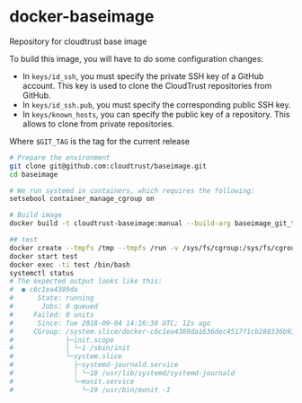 # docker-baseimage
Repository for cloudtrust base image

To build this image, you will have to do some configuration changes:
- In `keys/id_ssh`, you must specify the private SSH key of a GitHub account. This key is used to clone the CloudTrust repositories from GitHub.
- In `keys/id_ssh.pub`, you must specify the corresponding public SSH key.
- In `keys/known_hosts`, you can specify the public key of a repository. This allows to clone from private repositories.

Where `$GIT_TAG` is the tag for the current release
```Bash
# Prepare the environment
git clone git@github.com:cloudtrust/baseimage.git
cd baseimage

# We run systemd in containers, which requires the following:
setsebool container_manage_cgroup on

# Build image
docker build -t cloudtrust-baseimage:manual --build-arg baseimage_git_tag=master --build-arg ssh_key_name=id_ssh --build-arg known_hosts_file=known_hosts -f dockerfiles/cloudtrust-baseimage.dockerfile .

## test
docker create --tmpfs /tmp --tmpfs /run -v /sys/fs/cgroup:/sys/fs/cgroup:ro --name test cloudtrust-baseimage
docker start test
docker exec -ti test /bin/bash
systemctl status
# The expected output looks like this:
#  ● c6c1ea4389da
#      State: running
#       Jobs: 0 queued
#     Failed: 0 units
#      Since: Tue 2018-09-04 14:16:38 UTC; 12s ago
#     CGroup: /system.slice/docker-c6c1ea4389da1636dec4517f1cb288336b93c10cbece8a313d3afc591f1c990a.scope
#             ├─init.scope
#             │ └─1 /sbin/init
#             └─system.slice
#               ├─systemd-journald.service
#               │ └─18 /usr/lib/systemd/systemd-journald
#               └─monit.service
#                 └─19 /usr/bin/monit -I
```
